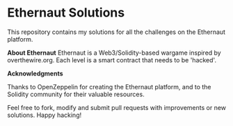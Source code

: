 # Ethernaut Solutions

This repository contains my solutions for all the challenges on the Ethernaut platform.

**About Ethernaut**
Ethernaut is a Web3/Solidity-based wargame inspired by overthewire.org. Each level is a smart contract that needs to be 'hacked'.

**Acknowledgments**

Thanks to OpenZeppelin for creating the Ethernaut platform, and to the Solidity community for their valuable resources.

Feel free to fork, modify and submit pull requests with improvements or new solutions. Happy hacking!
